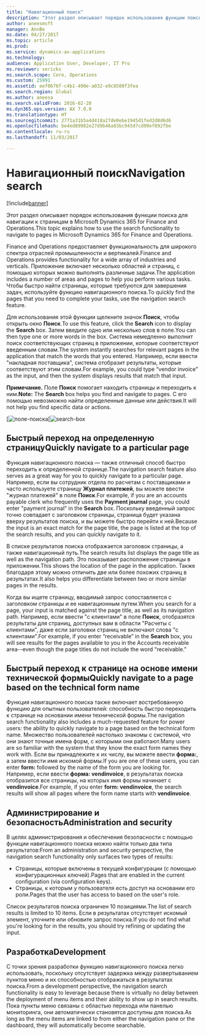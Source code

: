 ```yaml
---
title: "Навигационный поиск"
description: "Этот раздел описывает порядок использования функции поиска для навигации к страницам в Microsoft Dynamics 365 for Finance and Operations."
author: aneesmsft
manager: AnnBe
ms.date: 04/27/2017
ms.topic: article
ms.prod: 
ms.service: dynamics-ax-applications
ms.technology: 
audience: Application User, Developer, IT Pro
ms.reviewer: sericks
ms.search.scope: Core, Operations
ms.custom: 25991
ms.assetid: eef0676f-c4b1-490e-a032-e9c8580f3fea
ms.search.region: Global
ms.author: aneesa
ms.search.validFrom: 2016-02-28
ms.dyn365.ops.version: AX 7.0.0
ms.translationtype: HT
ms.sourcegitcommit: 2771a31b5a4d418a27de0ebe1945d1fed2d8d6d6
ms.openlocfilehash: be4ed89982e27d9b46a83bc945d7cd99ef892fbe
ms.contentlocale: ru-ru
ms.lasthandoff: 11/03/2017

---
```


# <a name="navigation-search"></a><span data-ttu-id="f1f85-103">Навигационный поиск</span><span class="sxs-lookup"><span data-stu-id="f1f85-103">Navigation search</span></span>

[!include[banner](../includes/banner.md)]


<span data-ttu-id="f1f85-104">Этот раздел описывает порядок использования функции поиска для навигации к страницам в Microsoft Dynamics 365 for Finance and Operations.</span><span class="sxs-lookup"><span data-stu-id="f1f85-104">This topic explains how to use the search functionality to navigate to pages in Microsoft Dynamics 365 for Finance and Operations.</span></span>

<span data-ttu-id="f1f85-105">Finance and Operations предоставляет функциональность для широкого спектра отраслей промышленности и вертикалей.</span><span class="sxs-lookup"><span data-stu-id="f1f85-105">Finance and Operations provides functionality for a wide array of industries and verticals.</span></span> <span data-ttu-id="f1f85-106">Приложение включает несколько областей и страниц, с помощью которых можно выполнять различные задачи.</span><span class="sxs-lookup"><span data-stu-id="f1f85-106">The application includes a number of areas and pages to help you perform various tasks.</span></span> <span data-ttu-id="f1f85-107">Чтобы быстро найти страницы, которые требуются для завершения задач, используйте функцию навигационного поиска.</span><span class="sxs-lookup"><span data-stu-id="f1f85-107">To quickly find the pages that you need to complete your tasks, use the navigation search feature.</span></span> 

<span data-ttu-id="f1f85-108">Для использования этой функции щелкните значок **Поиск**, чтобы открыть окно **Поиск**.</span><span class="sxs-lookup"><span data-stu-id="f1f85-108">To use this feature, click the **Search** icon to display the **Search** box.</span></span> <span data-ttu-id="f1f85-109">Затем введите одно или несколько слов в поле.</span><span class="sxs-lookup"><span data-stu-id="f1f85-109">You can then type one or more words in the box.</span></span> <span data-ttu-id="f1f85-110">Система немедленно выполнит поиск соответствующих страниц в приложении, которые соответствуют введенным словам.</span><span class="sxs-lookup"><span data-stu-id="f1f85-110">The system instantly searches for relevant pages in the application that match the words that you entered.</span></span> <span data-ttu-id="f1f85-111">Например, если ввести "накладная поставщика", система отобразит результаты, которые соответствуют этим словам.</span><span class="sxs-lookup"><span data-stu-id="f1f85-111">For example, you could type “vendor invoice” as the input, and then the system displays results that match that input.</span></span> 

<span data-ttu-id="f1f85-112">**Примечание.** Поле **Поиск** помогает находить страницы и переходить к ним.</span><span class="sxs-lookup"><span data-stu-id="f1f85-112">**Note:** The **Search** box helps you find and navigate to pages.</span></span> <span data-ttu-id="f1f85-113">С его помощью невозможно найти определенные данные или действия.</span><span class="sxs-lookup"><span data-stu-id="f1f85-113">It will not help you find specific data or actions.</span></span> 

<span data-ttu-id="f1f85-114">[![поле-поиска](media/navigation-search.png "Поле поиска")</span><span class="sxs-lookup"><span data-stu-id="f1f85-114">[![search-box](media/navigation-search.png "Search box")</span></span> 

## <a name="quickly-navigate-to-a-particular-page"></a><span data-ttu-id="f1f85-115">Быстрый переход на определенную страницу</span><span class="sxs-lookup"><span data-stu-id="f1f85-115">Quickly navigate to a particular page</span></span>
<span data-ttu-id="f1f85-116">Функция навигационного поиска — также отличный способ быстро переходить к определенной странице.</span><span class="sxs-lookup"><span data-stu-id="f1f85-116">The navigation search feature also serves as a great way for you to quickly navigate to a particular page.</span></span> <span data-ttu-id="f1f85-117">Например, если вы сотрудник отдела по расчетам с поставщиками и часто используете страницу **Журнал платежей**, вы можете ввести "журнал платежей" в поле **Поиск**.</span><span class="sxs-lookup"><span data-stu-id="f1f85-117">For example, if you are an accounts payable clerk who frequently uses the **Payment journal** page, you could enter "payment journal" in the **Search** box.</span></span> <span data-ttu-id="f1f85-118">Поскольку введенный запрос точно совпадает с заголовком страницы, страница будет указана вверху результатов поиска, и вы можете быстро перейти к ней.</span><span class="sxs-lookup"><span data-stu-id="f1f85-118">Because the input is an exact match for the page title, the page is listed at the top of the search results, and you can quickly navigate to it.</span></span> 

<span data-ttu-id="f1f85-119">В списке результатов поиска отображается заголовок страницы, а также навигационный путь.</span><span class="sxs-lookup"><span data-stu-id="f1f85-119">The search results list displays the page title as well as the navigation path.</span></span> <span data-ttu-id="f1f85-120">Это показывает расположение страницы в приложении.</span><span class="sxs-lookup"><span data-stu-id="f1f85-120">This shows the location of the page in the application.</span></span> <span data-ttu-id="f1f85-121">Также благодаря этому можно отличить две или более похожих страниц в результатах.</span><span class="sxs-lookup"><span data-stu-id="f1f85-121">It also helps you differentiate between two or more similar pages in the results.</span></span> 

<span data-ttu-id="f1f85-122">Когда вы ищете страницу, вводимый запрос сопоставляется с заголовком страницы и ее навигационным путем.</span><span class="sxs-lookup"><span data-stu-id="f1f85-122">When you search for a page, your input is matched against the page title, as well as its navigation path.</span></span> <span data-ttu-id="f1f85-123">Например, если ввести "с клиентами" в поле **Поиск**, отобразятся результаты для страниц, доступных вам в области "Расчеты с клиентами", даже если заголовки страниц не включают слова "с клиентами".</span><span class="sxs-lookup"><span data-stu-id="f1f85-123">For example, if you enter “receivable” in the **Search** box, you will see results for the pages available to you in the Accounts receivable area--even though the page titles do not include the word “receivable."</span></span> 

## <a name="quickly-navigate-to-a-page-based-on-the-technical-form-name"></a><span data-ttu-id="f1f85-124">Быстрый переход к странице на основе имени технической формы</span><span class="sxs-lookup"><span data-stu-id="f1f85-124">Quickly navigate to a page based on the technical form name</span></span>
<span data-ttu-id="f1f85-125">Функция навигационного поиска также включает востребованную функцию для опытных пользователей: способность быстро переходить к странице на основании имени технической формы.</span><span class="sxs-lookup"><span data-stu-id="f1f85-125">The navigation search functionality also includes a much-requested feature for power users: the ability to quickly navigate to a page based on the technical form name.</span></span> <span data-ttu-id="f1f85-126">Множество пользователей настолько знакомы с системой, что они знают точные имена форм, с которыми они работают.</span><span class="sxs-lookup"><span data-stu-id="f1f85-126">Many users are so familiar with the system that they know the exact form names they work with.</span></span> <span data-ttu-id="f1f85-127">Если вы принадлежите к их числу, вы можете ввести **форма:**, а затем ввести имя искомой формы.</span><span class="sxs-lookup"><span data-stu-id="f1f85-127">If you are one of these users, you can enter **form:** followed by the name of the form you are looking for.</span></span> <span data-ttu-id="f1f85-128">Например, если ввести **форма: vendinvoice**, в результатах поиска отобразится все страницы, на которых имя формы начинает с **vendinvoice**.</span><span class="sxs-lookup"><span data-stu-id="f1f85-128">For example, if you enter **form: vendinvoice**, the search results will show all pages where the form name starts with **vendinvoice**.</span></span> 

## <a name="administration-and-security"></a><span data-ttu-id="f1f85-129">Администрирование и безопасность</span><span class="sxs-lookup"><span data-stu-id="f1f85-129">Administration and security</span></span>
<span data-ttu-id="f1f85-130">В целях администрирования и обеспечения безопасности с помощью функции навигационного поиска можно найти только два типа результатов:</span><span class="sxs-lookup"><span data-stu-id="f1f85-130">From an administration and security perspective, the navigation search functionality only surfaces two types of results:</span></span>

-   <span data-ttu-id="f1f85-131">Страницы, которые включены в текущей конфигурации (с помощью конфигурационных ключей).</span><span class="sxs-lookup"><span data-stu-id="f1f85-131">Pages that are enabled in the current configuration (via configuration keys).</span></span>
-   <span data-ttu-id="f1f85-132">Страницы, к которым у пользователя есть доступ на основании его роли.</span><span class="sxs-lookup"><span data-stu-id="f1f85-132">Pages that the user has access to based on the user's role.</span></span>

<span data-ttu-id="f1f85-133">Список результатов поиска ограничен 10 позициями.</span><span class="sxs-lookup"><span data-stu-id="f1f85-133">The list of search results is limited to 10 items.</span></span> <span data-ttu-id="f1f85-134">Если в результатах отсутствует искомый элемент, уточните или обновите запрос поиска.</span><span class="sxs-lookup"><span data-stu-id="f1f85-134">If you do not find what you're looking for in the results, you should try refining or updating the input.</span></span> 

## <a name="development"></a><span data-ttu-id="f1f85-135">Разработка</span><span class="sxs-lookup"><span data-stu-id="f1f85-135">Development</span></span> 
<span data-ttu-id="f1f85-136">С точки зрения разработки функцию навигационного поиска легко использовать, поскольку отсутствует задержка между развертыванием пунктов меню и их способностью отображаться в результатах поиска.</span><span class="sxs-lookup"><span data-stu-id="f1f85-136">From a development perspective, the navigation search functionality is easy to leverage because there is virtually no delay between the deployment of menu items and their ability to show up in search results.</span></span> <span data-ttu-id="f1f85-137">Пока пункты меню связаны с областью перехода или панелью мониторинга, они автоматически становятся доступны для поиска.</span><span class="sxs-lookup"><span data-stu-id="f1f85-137">As long as the menu items are linked to from either the navigation pane or the dashboard, they will automatically become searchable.</span></span> 

